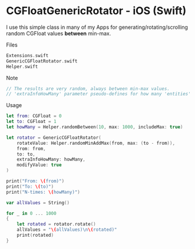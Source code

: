 # CGFloatGenericRotator - iOS (Swift)

I use this simple class in many of my Apps for generating/rotating/scrolling random CGFloat values **between** min-max.

Files

```swift
Extensions.swift
GenericCGFloatRotator.swift
Helper.swift
```

Note

```swift
// The results are very random, always between min-max values.
// 'extraInfoHowMany' parameter pseudo-defines for how many 'entities' you need vaues
```

Usage

```swift
let from: CGFloat = 0
let to: CGFloat = 1
let howMany = Helper.randomBetween(10, max: 1000, includeMax: true)

let rotator = GenericCGFloatRotator(
    rotateValue: Helper.randomMinAddMax(from, max: (to - from)),
    from: from,
    to: to,
    extraInfoHowMany: howMany,
    modifyValue: true
)

print("From: \(from)")
print("To: \(to)")
print("N-times: \(howMany)")

var allValues = String()

for _ in 0 ... 1000
{
    let rotated = rotator.rotate()
    allValues = "\(allValues)\n\(rotated)"
    print(rotated)
}
```
